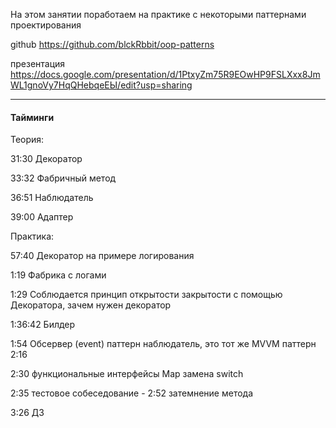 На этом занятии поработаем на практике с некоторыми паттернами проектирования

github
https://github.com/blckRbbit/oop-patterns

презентация
https://docs.google.com/presentation/d/1PtxyZm75R9EOwHP9FSLXxx8JmWL1gnoVy7HqQHebqeEЫ/edit?usp=sharing

---

#### Тайминги

Теория:

31:30 Декоратор

33:32 Фабричный метод

36:51 Наблюдатель

39:00 Адаптер

Практика:
 
57:40 Декоратор на примере логирования

1:19 Фабрика с логами

1:29 Соблюдается принцип открытости закрытости с помощью Декоратора, зачем нужен декоратор

1:36:42 Билдер

1:54 Обсервер (event) паттерн наблюдатель, это тот же MVVM паттерн 2:16

2:30 функциональные интерфейсы Map замена switch 

2:35 тестовое собеседование - 2:52 затемнение метода

3:26 ДЗ

